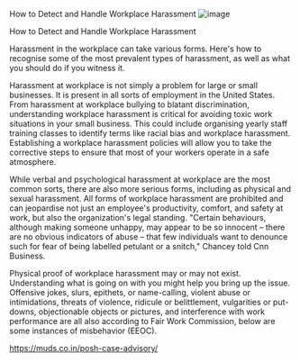 How to Detect and Handle Workplace Harassment
![image](https://user-images.githubusercontent.com/102798589/165617312-f159d9bc-ca6c-4641-95d9-89919f1bb3ea.png)

How to Detect and Handle Workplace Harassment

Harassment in the workplace can take various forms. Here's how to recognise some of the most prevalent types of harassment, as well as what you should do if you witness it.

Harassment at workplace is not simply a problem for large or small businesses. It is present in all sorts of employment in the United States. From harassment at workplace bullying to blatant discrimination, understanding workplace harassment is critical for avoiding toxic work situations in your small business. This could include organising yearly staff training classes to identify terms like racial bias and workplace harassment. Establishing a workplace harassment policies will allow you to take the corrective steps to ensure that most of your workers operate in a safe atmosphere.

While verbal and psychological harassment at workplace are the most common sorts, there are also more serious forms, including as physical and sexual harassment. All forms of workplace harassment are prohibited and can jeopardise not just an employee's productivity, comfort, and safety at work, but also the organization's legal standing.
"Certain behaviours, although making someone unhappy, may appear to be so innocent – there are no obvious indicators of abuse – that few individuals want to denounce such for fear of being labelled petulant or a snitch," Chancey told Cnn Business.

Physical proof of workplace harassment may or may not exist. Understanding what is going on with you might help you bring up the issue. Offensive jokes, slurs, epithets, or name-calling, violent abuse or intimidations, threats of violence, ridicule or belittlement, vulgarities or put-downs, objectionable objects or pictures, and interference with work performance are all also according to Fair Work Commission, below are some instances of misbehavior (EEOC).

https://muds.co.in/posh-case-advisory/

